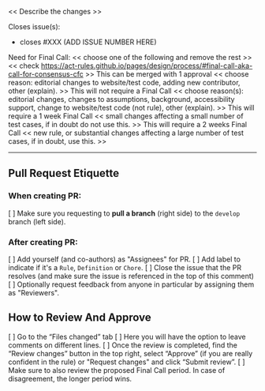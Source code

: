 << Describe the changes >>

Closes issue(s):

- closes #XXX (ADD ISSUE NUMBER HERE)

Need for Final Call:
<< choose one of the following and remove the rest >>
<< check https://act-rules.github.io/pages/design/process/#final-call-aka-call-for-consensus-cfc >>
This can be merged with 1 approval << choose reason: editorial changes to website/test code, adding new contributor, other (explain). >>
This will not require a Final Call << choose reason(s): editorial changes, changes to assumptions, background, accessibility support, change to website/test code (not rule), other (explain). >>
This will require a 1 week Final Call << small changes affecting a small number of test cases, if in doubt do not use this. >>
This will require a 2 weeks Final Call << new rule, or substantial changes affecting a large number of test cases, if in doubt, use this. >>

---

## Pull Request Etiquette

### **When creating PR:**

[ ] Make sure you requesting to **pull a branch** (right side) to the `develop` branch (left side).

### **After creating PR:**

[ ] Add yourself (and co-authors) as "Assignees" for PR.
[ ] Add label to indicate if it's a `Rule`, `Definition` or `Chore`.
[ ] Close the issue that the PR resolves (and make sure the issue is referenced in the top of this comment)
[ ] Optionally request feedback from anyone in particular by assigning them as "Reviewers".

## How to Review And Approve

[ ] Go to the “Files changed” tab
[ ] Here you will have the option to leave comments on different lines.
[ ] Once the review is completed, find the “Review changes” button in the top right, select “Approve” (if you are really confident in the rule) or "Request changes" and click “Submit review”.
[ ] Make sure to also review the proposed Final Call period. In case of disagreement, the longer period wins.
